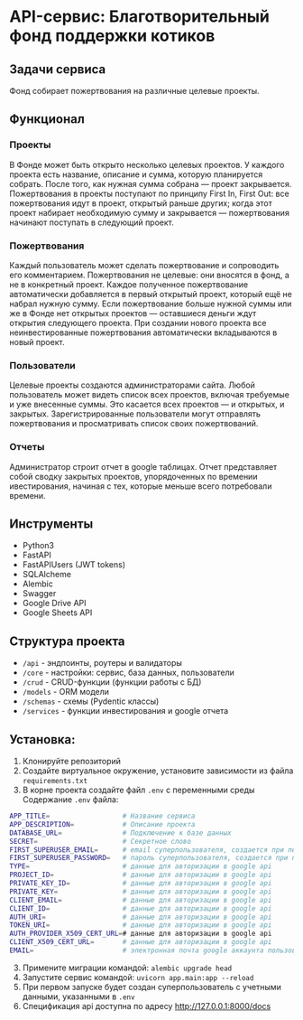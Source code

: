 # API-сервис: Благотворительный фонд поддержки котиков

## Задачи сервиса
Фонд собирает пожертвования на различные целевые проекты.

## Функционал
### Проекты
В Фонде может быть открыто несколько целевых проектов. У каждого проекта есть название, описание и сумма, которую планируется собрать. После того, как нужная сумма собрана — проект закрывается.
Пожертвования в проекты поступают по принципу First In, First Out: все пожертвования идут в проект, открытый раньше других; когда этот проект набирает необходимую сумму и закрывается — пожертвования начинают поступать в следующий проект.
### Пожертвования
Каждый пользователь может сделать пожертвование и сопроводить его комментарием. Пожертвования не целевые: они вносятся в фонд, а не в конкретный проект. Каждое полученное пожертвование автоматически добавляется в первый открытый проект, который ещё не набрал нужную сумму. Если пожертвование больше нужной суммы или же в Фонде нет открытых проектов — оставшиеся деньги ждут открытия следующего проекта. При создании нового проекта все неинвестированные пожертвования автоматически вкладываются в новый проект.
### Пользователи
Целевые проекты создаются администраторами сайта.
Любой пользователь может видеть список всех проектов, включая требуемые и уже внесенные суммы. Это касается всех проектов — и открытых, и закрытых. Зарегистрированные пользователи могут отправлять пожертвования и просматривать список своих пожертвований.
### Отчеты
Администратор строит отчет в google таблицах. Отчет представляет собой сводку закрытых проектов, упорядоченных по времении ивестирования, начиная с тех, которые меньше всего потребовали времени.

## Инструменты
- Python3
- FastAPI
- FastAPIUsers (JWT tokens)
- SQLAlcheme
- Alembic
- Swagger
- Google Drive API
- Google Sheets API

## Структура проекта
- ```/api``` - эндпоинты, роутеры и валидаторы
- ```/core``` - настройки: сервис, база данных, пользователи
- ```/crud``` - CRUD-функции (функции работы с БД)
- ```/models``` - ORM модели
- ```/schemas``` - схемы (Pydentic классы)
- ```/services``` - функции инвестирования и google отчета

## Установка:
1. Клонируйте репозиторий
2. Создайте виртуальное окружение, установите зависимости из файла ```requirements.txt```
3. В корне проекта создайте файл ```.env``` с переменными среды
Содержание ```.env``` файла:
```sh
APP_TITLE=                  # Название сервиса
APP_DESCRIPTION=            # Описание проекта 
DATABASE_URL=               # Подключение к базе данных
SECRET=                     # Секретное слово
FIRST_SUPERUSER_EMAIL=      # email суперпользователя, создается при первом запуске
FIRST_SUPERUSER_PASSWORD=   # пароль суперпользователя, создается при первом запуске
TYPE=                       # данные для авторизации в google api
PROJECT_ID=                 # данные для авторизации в google api
PRIVATE_KEY_ID=             # данные для авторизации в google api
PRIVATE_KEY=                # данные для авторизации в google api
CLIENT_EMAIL=               # данные для авторизации в google api
CLIENT_ID=                  # данные для авторизации в google api
AUTH_URI=                   # данные для авторизации в google api
TOKEN_URI=                  # данные для авторизации в google api
AUTH_PROVIDER_X509_CERT_URL=# данные для авторизации в google api
CLIENT_X509_CERT_URL=       # данные для авторизации в google api
EMAIL=                      # электронная почта google аккаунта пользователя
```

3. Примените миграции командой:
```alembic upgrade head```
4. Запустите сервис командой:
```uvicorn app.main:app --reload```
5. При первом запуске будет создан суперпользователь с учетными данными, указанными в ```.env```
6. Спецификация api доступна по адресу http://127.0.0.1:8000/docs
